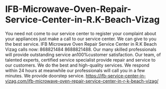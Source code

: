 # IFB-Microwave-Oven-Repair-Service-Center-in-R.K-Beach-Vizag
 You need not come to our service center to register your complaint about your appliances just make a call to our service center. We can give to you the best service. IFB Microwave Oven Repair Service Center in R.K Beach Vizag calls now: 868821484 8688821488. Our many skilled professionals will provide outstanding service an100%customer satisfaction. Our team, of talented experts, certified service specialist provide repair and service to our customers. We do the best and high-quality services. We respond within 24 hours at meanwhile our professionals will call you in a few minutes. We provide doorstep service. https://ifb-service-center-in-vizag.com/ifb-microwave-oven-repair-service-center-in-r-k-beach-vizag/
